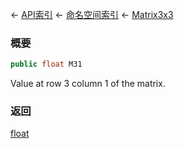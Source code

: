 ← [API索引](Api-Index) ← [命名空间索引](Namespace-Index) ← [Matrix3x3](VRageMath.Matrix3x3)

### 概要

```csharp
public float M31
```

Value at row 3 column 1 of the matrix.

### 返回

[float](https://docs.microsoft.com/en-us/dotnet/api/System.Single?view=netframework-4.6)

